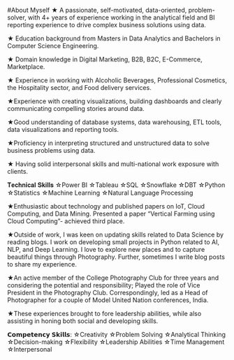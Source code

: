 #About Myself
★ A passionate, self-motivated, data-oriented, problem-solver, with 4+ years of experience working in the analytical field and BI reporting experience to drive complex business solutions using data.

★ Education background from Masters in Data Analytics and Bachelors in Computer Science Engineering.

★ Domain knowledge in Digital Marketing, B2B, B2C, E-Commerce, Marketplace.

★ Experience in working with Alcoholic Beverages, Professional Cosmetics, the Hospitality sector, and Food delivery services.

★Experience with creating visualizations, building dashboards and clearly communicating compelling stories around data.

★Good understanding of database systems, data warehousing, ETL tools, data visualizations and reporting tools.

★Proficiency in interpreting structured and unstructured data to solve business problems using data.

★ Having solid interpersonal skills and multi-national work exposure with clients.

𝐓𝐞𝐜𝐡𝐧𝐢𝐜𝐚𝐥 𝐒𝐤𝐢𝐥𝐥𝐬 ☆Power BI ☆Tableau ☆SQL ☆Snowflake ☆DBT ☆Python ☆Statistics ☆Machine Learning ☆Natural Language Processing

★Enthusiastic about technology and published papers on IoT, Cloud Computing, and Data Mining. Presented a paper “Vertical Farming using Cloud Computing”- achieved third place.

★Outside of work, I was keen on updating skills related to Data Science by reading blogs. I work on developing small projects in Python related to AI, NLP, and Deep Learning. I love to explore new places and to capture beautiful things through Photography. Further, sometimes I write blog posts to share my experience.

★An active member of the College Photography Club for three years and considering the potential and responsibility; Played the role of Vice President in the Photography Club. Correspondingly, led as a Head of Photographer for a couple of Model United Nation conferences, India.

★These experiences brought to fore leadership abilities, while also assisting in honing both social and developing skills.

𝗖𝗼𝗺𝗽𝗲𝘁𝗲𝗻𝗰𝘆 𝗦𝗸𝗶𝗹𝗹𝘀: ☆Creativity ☆Problem Solving ☆Analytical Thinking ☆Decision-making ☆Flexibility ☆Leadership Abilities ☆Time Management ☆Interpersonal
